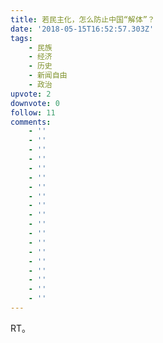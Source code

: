 ```yaml
---
title: 若民主化，怎么防止中国“解体”？
date: '2018-05-15T16:52:57.303Z'
tags:
    - 民族
    - 经济
    - 历史
    - 新闻自由
    - 政治
upvote: 2
downvote: 0
follow: 11
comments:
    - ''
    - ''
    - ''
    - ''
    - ''
    - ''
    - ''
    - ''
    - ''
    - ''
    - ''
    - ''
    - ''
    - ''
    - ''
    - ''
    - ''
    - ''
    - ''
---
```


RT。
